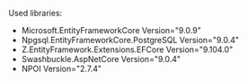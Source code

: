 Used libraries:
- Microsoft.EntityFrameworkCore Version="9.0.9"
- Npgsql.EntityFrameworkCore.PostgreSQL Version="9.0.4"
- Z.EntityFramework.Extensions.EFCore Version="9.104.0"
- Swashbuckle.AspNetCore Version="9.0.4"
- NPOI Version="2.7.4"
